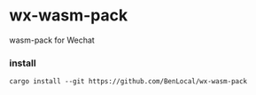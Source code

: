 # wx-wasm-pack

wasm-pack for Wechat

### install

```
cargo install --git https://github.com/BenLocal/wx-wasm-pack
```
